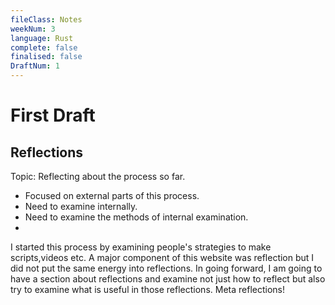 ```yaml
---
fileClass: Notes
weekNum: 3
language: Rust
complete: false
finalised: false
DraftNum: 1
---
```

# First Draft
## Reflections
Topic: Reflecting about the process so far.
- Focused on external parts of this process. 
- Need to examine internally.
- Need to examine the methods of internal examination.
- 

I started this process by examining people's strategies to make scripts,videos etc. A major component of this website was reflection but I did not put the same energy into reflections. In going forward, I am going to have a section about reflections and examine not just how to reflect but also try to examine what is useful in those reflections. Meta reflections!

